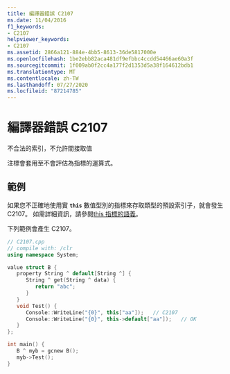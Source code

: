 ```yaml
---
title: 編譯器錯誤 C2107
ms.date: 11/04/2016
f1_keywords:
- C2107
helpviewer_keywords:
- C2107
ms.assetid: 2866a121-884e-4bb5-8613-36de5817000e
ms.openlocfilehash: 1be2ebb82aca481df9efbbc4ccdd54466ae60a3f
ms.sourcegitcommit: 1f009ab0f2cc4a177f2d1353d5a38f164612bdb1
ms.translationtype: MT
ms.contentlocale: zh-TW
ms.lasthandoff: 07/27/2020
ms.locfileid: "87214785"
---
```

# <a name="compiler-error-c2107"></a>編譯器錯誤 C2107

不合法的索引，不允許間接取值

注標會套用至不會評估為指標的運算式。

## <a name="example"></a>範例

如果您不正確地使用實 **`this`** 數值型別的指標來存取類型的預設索引子，就會發生 C2107。 如需詳細資訊，請參閱[this 指標的語義](../../dotnet/how-to-define-and-consume-classes-and-structs-cpp-cli.md#BKMK_Semantics_of_the_this_pointer)。

下列範例會產生 C2107。

```cpp
// C2107.cpp
// compile with: /clr
using namespace System;

value struct B {
   property String ^ default[String ^] {
      String ^ get(String ^ data) {
         return "abc";
      }
   }
   void Test() {
      Console::WriteLine("{0}", this["aa"]);   // C2107
      Console::WriteLine("{0}", this->default["aa"]);   // OK
   }
};

int main() {
   B ^ myb = gcnew B();
   myb->Test();
}
```
